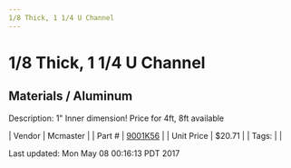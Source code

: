 ```yaml
---
1/8 Thick, 1 1/4 U Channel
---
```

# 1/8 Thick, 1 1/4 U Channel
## Materials / Aluminum
Description: 	1" Inner dimension! Price for 4ft, 8ft available 

| Vendor | Mcmaster | 
| Part # | [9001K56](https://www.mcmaster.com/#9001K56) | 
| Unit Price | $20.71 | 
| Tags: |  | 

Last updated: Mon May 08 00:16:13 PDT 2017